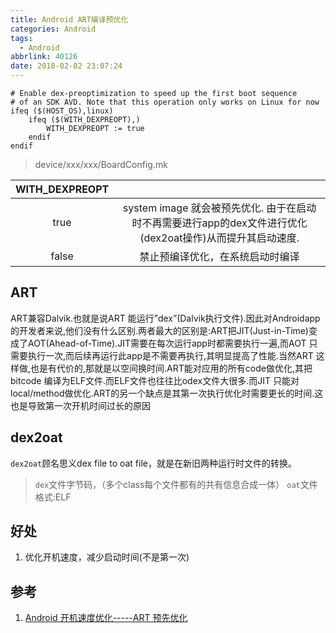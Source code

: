 ```yaml
---
title: Android ART编译预优化
categories: Android
tags:
  - Android
abbrlink: 40126
date: 2018-02-02 23:07:24
---
```


```
# Enable dex-preoptimization to speed up the first boot sequence               
# of an SDK AVD. Note that this operation only works on Linux for now          
ifeq ($(HOST_OS),linux)                                                        
	ifeq ($(WITH_DEXPREOPT),)                                                    
		WITH_DEXPREOPT := true                                                     
	endif                                                                        
endif                                                                          
```
>device/xxx/xxx/BoardConfig.mk

| WITH_DEXPREOPT |      |
| :------------: | :--: |
| true	| system image 就会被预先优化. 由于在启动时不再需要进行app的dex文件进行优化(dex2oat操作)从而提升其启动速度.|
| false | 禁止预编译优化，在系统启动时编译|

<!--more-->


## ART

ART兼容Dalvik.也就是说ART 能运行”dex”(Dalvik执行文件).因此对Androidapp的开发者来说,他们没有什么区别.两者最大的区别是:ART把JIT(Just-in-Time)变成了AOT(Ahead-of-Time).JIT需要在每次运行app时都需要执行一遍,而AOT 只需要执行一次,而后续再运行此app是不需要再执行,其明显提高了性能.当然ART 这样做,也是有代价的,那就是以空间换时间.ART能对应用的所有code做优化,其把bitcode 编译为ELF文件.而ELF文件也往往比odex文件大很多.而JIT
只能对local/method做优化.ART的另一个缺点是其第一次执行优化时需要更长的时间.这也是导致第一次开机时间过长的原因

## dex2oat

`dex2oat`顾名思义dex file to oat file，就是在新旧两种运行时文件的转换。

> `dex`文件字节码，（多个class每个文件都有的共有信息合成一体）
> `oat`文件格式:ELF

## 好处

1. 优化开机速度，减少启动时间(不是第一次)



## 参考

1. [Android 开机速度优化-----ART 预先优化](http://blog.csdn.net/u010164190/article/details/51463492)
